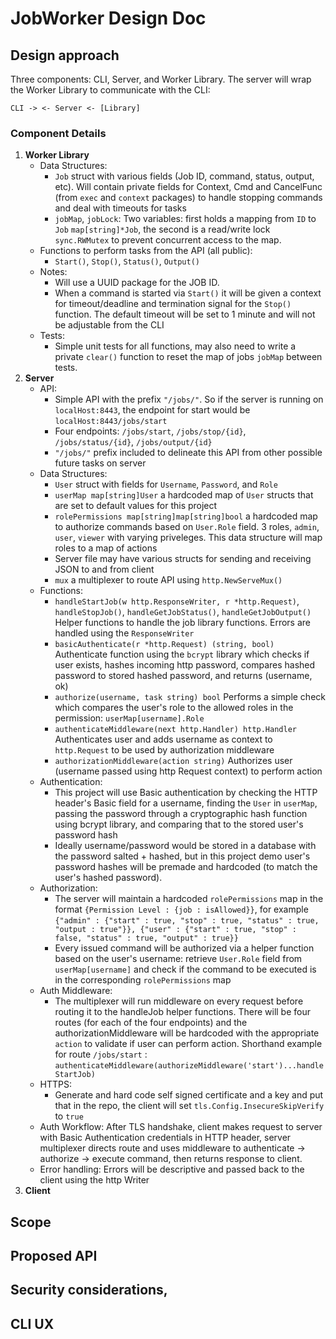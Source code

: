 # JobWorker Design Doc 

## Design approach 
Three components: CLI, Server, and Worker Library.
The server will wrap the Worker Library to communicate with the CLI:

`CLI -> <- Server <- [Library]`

### Component Details

1. **Worker Library**
    - Data Structures: 
        - `Job` struct with various fields (Job ID, command, status, output, etc). Will contain private fields for Context, Cmd and CancelFunc (from `exec` and `context` packages) to handle stopping commands and deal with timeouts for tasks
        - `jobMap`, `jobLock`: Two variables: first holds a mapping from `ID` to `Job` `map[string]*Job`, the second is a read/write lock `sync.RWMutex` to prevent concurrent access to the map. 
    - Functions to perform tasks from the API (all public):
        - `Start()`, `Stop()`, `Status()`, `Output()`
    - Notes:
        - Will use a UUID package for the JOB ID. 
        - When a command is started via `Start()` it will be given a context for timeout/deadline and termination signal for the `Stop()` function. The default timeout will be set to 1 minute and will not be adjustable from the CLI
    - Tests:
        - Simple unit tests for all functions, may also need to write a private `clear()` function to reset the map of jobs `jobMap` between tests. 
2. **Server**
    -  API:
        - Simple API with the prefix `"/jobs/"`. So if the server is running on `localHost:8443`, the endpoint for start would be `localHost:8443/jobs/start`
        - Four endpoints: `/jobs/start`, `/jobs/stop/{id}`, `/jobs/status/{id}`, `/jobs/output/{id}`
        - `"/jobs/"` prefix included to delineate this API from other possible future tasks on server
    -  Data Structures: 
        -  `User` struct with fields for `Username`, `Password`, and `Role`
        -  `userMap map[string]User` a hardcoded map of `User` structs that are set to default values for this project
        -  `rolePermissions map[string]map[string]bool` a hardcoded map to authorize commands based on `User.Role` field. 3 roles, `admin`, `user`, `viewer` with varying priveleges. This data structure will map roles to a map of actions
        -  Server file may have various structs for sending and receiving JSON to and from client
        -  `mux` a multiplexer to route API using `http.NewServeMux()`
    - Functions: 
        - `handleStartJob(w http.ResponseWriter, r *http.Request)`, `handleStopJob()`, `handleGetJobStatus()`, `handleGetJobOutput()` Helper functions to handle the job library functions. Errors are handled using the `ResponseWriter` 
        - `basicAuthenticate(r *http.Request) (string, bool)` Authenticate function using the `bcrypt` library which checks if user exists, hashes incoming http password, compares hashed password to stored hashed password, and returns (username, ok)
        - `authorize(username, task string) bool` Performs a simple check which compares the user's role to the allowed roles in the permission: `userMap[username].Role`  
        - `authenticateMiddleware(next http.Handler) http.Handler` Authenticates user and adds username as context to `http.Request` to be used by authorization middleware
        - `authorizationMiddleware(action string)` Authorizes user (username passed using http Request context) to perform action
    -  Authentication:
        - This project will use Basic authentication by checking the HTTP header's Basic field for a username, finding the `User` in `userMap`, passing the password through a cryptographic hash function using bcrypt library, and comparing that to the stored user's password hash
        - Ideally username/password would be stored in a database with the password salted + hashed, but in this project demo user's password hashes will be premade and hardcoded (to match the user's hashed password).
    - Authorization:
        - The server will maintain a hardcoded `rolePermissions` map in the format `{Permission Level : {job : isAllowed}}`, for example `{"admin" : {"start" : true, "stop" : true, "status" : true, "output : true"}}, {"user" : {"start" : true, "stop" : false, "status" : true, "output" : true}}` 
        - Every issued command will be authorized via a helper function based on the user's username: retrieve `User.Role` field from `userMap[username]` and check if the command to be executed is in the corresponding `rolePermissions` map  
    - Auth Middleware:
        - The multiplexer will run middleware on every request before routing it to the handleJob helper functions. There will be four routes (for each of the four endpoints) and the authorizationMiddleware will be hardcoded with the appropriate `action` to validate if user can perform action. Shorthand example  for route `/jobs/start` : `authenticateMiddleware(authorizeMiddleware('start')...handleStartJob)`
    - HTTPS:
        - Generate and hard code self signed certificate and a key and put that in the repo, the client will set `tls.Config.InsecureSkipVerify` to `true`
    - Auth Workflow: After TLS handshake, client makes request to server with Basic Authentication credentials in HTTP header, server multiplexer directs route and uses middleware to authenticate -> authorize -> execute command, then returns response to client. 
    - Error handling: Errors will be descriptive and passed back to the client using the http Writer
3. **Client**

## Scope 

## Proposed API 

## Security considerations,

## CLI UX